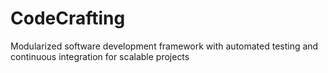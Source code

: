 # CodeCrafting
Modularized software development framework with automated testing and continuous integration for scalable projects
